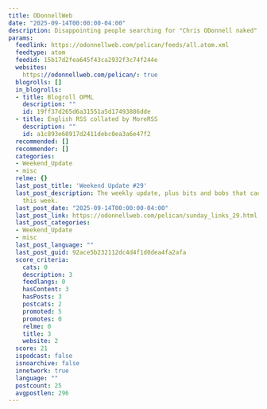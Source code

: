 ```yaml
---
title: ODonnellWeb
date: "2025-09-14T00:00:00-04:00"
description: Disappointing people searching for "Chris ODonnell naked" since 1995
params:
  feedlink: https://odonnellweb.com/pelican/feeds/all.atom.xml
  feedtype: atom
  feedid: 15b17d2fea645f43ca2932f3c74f244e
  websites:
    https://odonnellweb.com/pelican/: true
  blogrolls: []
  in_blogrolls:
  - title: Blogroll OPML
    description: ""
    id: 19ff37d265d6a31551a5d17493886dde
  - title: English RSS collated by MoreRSS
    description: ""
    id: a1c893e60917d2411debc0ea3a6e47f2
  recommended: []
  recommender: []
  categories:
  - Weekend_Update
  - misc
  relme: {}
  last_post_title: 'Weekend Update #29'
  last_post_description: The weekly update, plus bits and bobs that caught my attention
    this week.
  last_post_date: "2025-09-14T00:00:00-04:00"
  last_post_link: https://odonnellweb.com/pelican/sunday_links_29.html
  last_post_categories:
  - Weekend_Update
  - misc
  last_post_language: ""
  last_post_guid: 92ace5b232112dc4d4f1d0dea4fa2afa
  score_criteria:
    cats: 0
    description: 3
    feedlangs: 0
    hasContent: 3
    hasPosts: 3
    postcats: 2
    promoted: 5
    promotes: 0
    relme: 0
    title: 3
    website: 2
  score: 21
  ispodcast: false
  isnoarchive: false
  innetwork: true
  language: ""
  postcount: 25
  avgpostlen: 296
---
```

